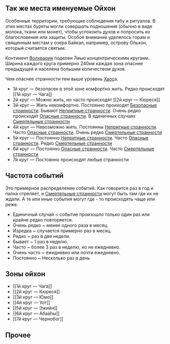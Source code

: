 
## Так же места именуемые Ойхон

Особенные территории, требующие соблюдения табу и ритуалов. В этих местах буряты могли совершать подношения (обычно в виде молока, ткани или монет), чтобы успокоить духов и попросить их благословения или защиты. Особое внимание уделялось горам и священным местам у озера Байкал, например, острову Ольхон, который считается святым.

Континент [Волхвария](https://www.notion.so/125eb34a65c18095adedc560e6a78e4f?pvs=21) поделен 7мью концентрическими кругами. Ширина каждого круга примерно 240км каждая зона опаснее предыдущей и населена большим количеством духов.

Чем опаснее странности тем выше уровень [Хаос](https://www.notion.so/131eb34a65c180a2a26dde896189cdc2?pvs=21)а.

- 1й круг — безопасен в этой зоне комфортно жить. Редко происходят [[1й круг — Чага]]
- 2й круг — Можно жить, но часто происходят [[2й круг — Кюреся]]
- 3й круг — Жить некомфортно. Постоянно проиходят [Безопасные странности](https://www.notion.so/131eb34a65c180e29909f193060d0fcd?pvs=21). Бывают [Непритные странности](https://www.notion.so/131eb34a65c1806da91addc70f3122c9?pvs=21). Очень редко происходят [Опасные странности](https://www.notion.so/131eb34a65c18013b7d7c9a7998b57f7?pvs=21). В еденичных случаях [Смертельные странности](https://www.notion.so/131eb34a65c180ab8c8dead71314a0c0?pvs=21)
- 4й круг — Невозможно жить. Постоянны [Непритные странности](https://www.notion.so/131eb34a65c1806da91addc70f3122c9?pvs=21). Часто [Опасные странности](https://www.notion.so/131eb34a65c18013b7d7c9a7998b57f7?pvs=21). Очень редко [Смертельные странности](https://www.notion.so/131eb34a65c180ab8c8dead71314a0c0?pvs=21)
- 5й круг — Постоянно [Непритные странности](https://www.notion.so/131eb34a65c1806da91addc70f3122c9?pvs=21). Часто [Опасные странности](https://www.notion.so/131eb34a65c18013b7d7c9a7998b57f7?pvs=21). Редко [Смертельные странности](https://www.notion.so/131eb34a65c180ab8c8dead71314a0c0?pvs=21)
- 6й круг — Постоянно [Опасные странности](https://www.notion.so/131eb34a65c18013b7d7c9a7998b57f7?pvs=21). Часто [Смертельные странности](https://www.notion.so/131eb34a65c180ab8c8dead71314a0c0?pvs=21)
- 7й круг — Постоянно происходят любые странности

## Частота событий

Это примерное распределение событий. Как говорится раз в год и палка стреляет, и [Смертельные странности](https://www.notion.so/131eb34a65c180ab8c8dead71314a0c0?pvs=21) могут быть там где их не ждали. А те или иные события могут где - то происходять чаще или реже.

- Единичный случай ~ событие произошло только один раз или крайне редко повторяется.
- Очень редко ~ менее одного раза в месяц.
- Изредка ~ случается примерно раз в месяц.
- Редко ~ раз в две недели.
- Бывает ~ 1 раз в неделю.
- Часто ~ более 3 раз в неделю, но не ежедневно.
- Очень часто ~ ежедневно или почти ежедневно.
- Постоянно ~ Несколько раз в день


## Зоны ойхон

* [[1й круг — Чага]]
* [[2й круг — Кюреся]]
* [[3й круг — Юмо]]
* [[4й круг — Уот]]
* [[5й круг — Эжийн]]
* [[6й круг — Абааһы]]
* [[7й круг — Чернобог]]

## Прочее
